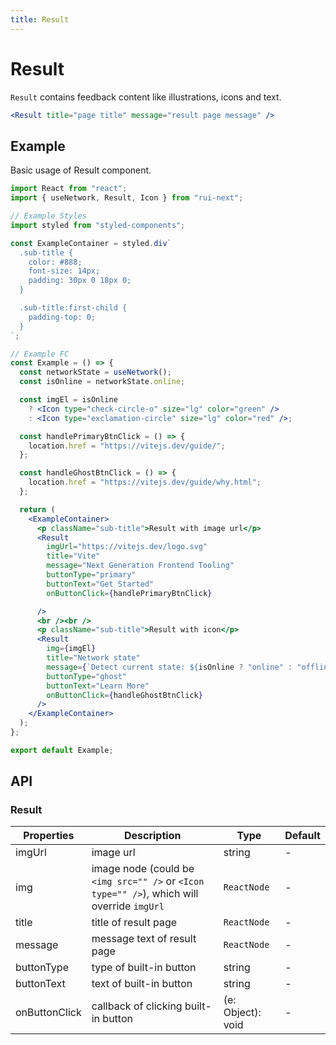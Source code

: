 ```yaml
---
title: Result
---
```


# Result

`Result` contains feedback content like illustrations, icons and text.

```jsx
<Result title="page title" message="result page message" />
```

## Example

Basic usage of Result component.

```jsx live=local
import React from "react";
import { useNetwork, Result, Icon } from "rui-next";

// Example Styles
import styled from "styled-components";

const ExampleContainer = styled.div`
  .sub-title {
    color: #888;
    font-size: 14px;
    padding: 30px 0 18px 0;
  }

  .sub-title:first-child {
    padding-top: 0;
  }
`;

// Example FC
const Example = () => {
  const networkState = useNetwork();
  const isOnline = networkState.online;

  const imgEl = isOnline
    ? <Icon type="check-circle-o" size="lg" color="green" />
    : <Icon type="exclamation-circle" size="lg" color="red" />;

  const handlePrimaryBtnClick = () => {
    location.href = "https://vitejs.dev/guide/";
  };

  const handleGhostBtnClick = () => {
    location.href = "https://vitejs.dev/guide/why.html";
  };

  return (
    <ExampleContainer>
      <p className="sub-title">Result with image url</p>
      <Result
        imgUrl="https://vitejs.dev/logo.svg"
        title="Vite"
        message="Next Generation Frontend Tooling"
        buttonType="primary"
        buttonText="Get Started"
        onButtonClick={handlePrimaryBtnClick}

      />
      <br /><br />
      <p className="sub-title">Result with icon</p>
      <Result
        img={imgEl}
        title="Network state"
        message={`Detect current state: ${isOnline ? "online" : "offline"}`}
        buttonType="ghost"
        buttonText="Learn More"
        onButtonClick={handleGhostBtnClick}
      />
    </ExampleContainer>
  );
};

export default Example;
```

## API

### Result

Properties | Description | Type | Default
-----------|------------|------|--------
| imgUrl | image url | string | - |
| img | image node (could be `<img src="" />` or `<Icon type="" />`), which will override `imgUrl` | `ReactNode` | - |
| title | title of result page | `ReactNode` | - |
| message | message text of result page | `ReactNode` | - |
| buttonType | type of built-in button | string | - |
| buttonText | text of built-in button | string | - |
| onButtonClick | callback of clicking built-in button | (e: Object): void | - |
